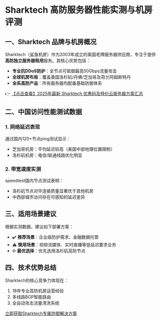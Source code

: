 # Sharktech 高防服务器性能实测与机房评测

## 一、Sharktech 品牌与机房概况
Sharktech（鲨鱼机房）作为2003年成立的美国老牌服务器供应商，专注于提供**高防独立服务器租用**服务。其核心优势包括：
- **专业抗DDoS防护**：全节点可抵御最高50Gbps流量攻击
- **全球机房布局**：覆盖美国洛杉矶/丹佛/芝加哥及荷兰阿姆斯特丹
- **全系高防产品**：所有服务器均配备基础防御体系

👉 [【点击查看】2025年最新 Sharktech 优惠码及特价云服务器方案汇总](https://bit.ly/Sharktech)

## 二、中国访问性能测试数据
### 1. 网络延迟表现
通过国内120+节点ping测试显示：
- 芝加哥机房：平均延迟较高（美国中部地理位置限制）
- 洛杉矶机房：电信/联通线路优化明显

### 2. 带宽速度实测
speedtest国内节点测试表明：
- 洛杉矶节点对华连接质量显著优于其他机房
- 中西部城市访问存在可感知的延迟差异

## 三、适用场景建议
根据实测数据，建议如下部署方案：
- ✔️ **推荐场景**：企业级防护需求、金融数据托管
- ⚠️ **慎用场景**：视频流媒体、实时直播等低延迟要求业务
- 🌐 **最优选择**：优先选用洛杉矶高防节点

## 四、技术优势总结
Sharktech的核心竞争力体现在：
1. 18年专业高防机房运营经验
2. 多线路BGP智能路由
3. 全自动攻击流量清洗系统

[立即获取Sharktech专属防御解决方案](https://bit.ly/Sharktech)